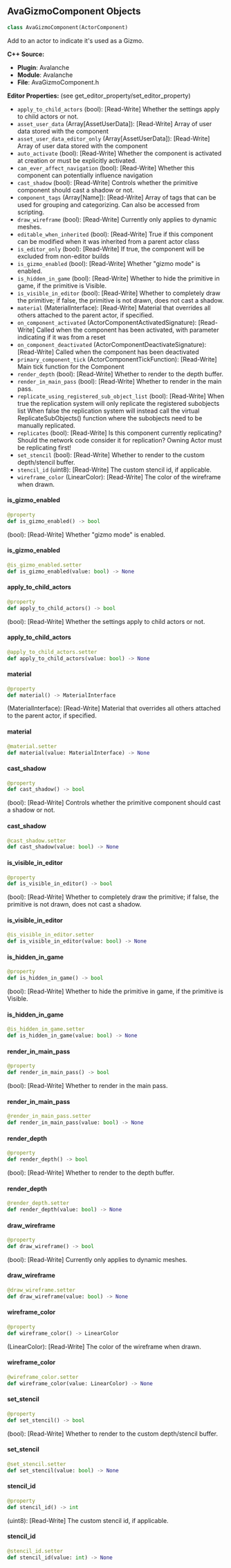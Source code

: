 ## AvaGizmoComponent Objects

```python
class AvaGizmoComponent(ActorComponent)
```

Add to an actor to indicate it's used as a Gizmo.

**C++ Source:**

- **Plugin**: Avalanche
- **Module**: Avalanche
- **File**: AvaGizmoComponent.h

**Editor Properties:** (see get_editor_property/set_editor_property)

- ``apply_to_child_actors`` (bool):  [Read-Write] Whether the settings apply to child actors or not.
- ``asset_user_data`` (Array[AssetUserData]):  [Read-Write] Array of user data stored with the component
- ``asset_user_data_editor_only`` (Array[AssetUserData]):  [Read-Write] Array of user data stored with the component
- ``auto_activate`` (bool):  [Read-Write] Whether the component is activated at creation or must be explicitly activated.
- ``can_ever_affect_navigation`` (bool):  [Read-Write] Whether this component can potentially influence navigation
- ``cast_shadow`` (bool):  [Read-Write] Controls whether the primitive component should cast a shadow or not.
- ``component_tags`` (Array[Name]):  [Read-Write] Array of tags that can be used for grouping and categorizing. Can also be accessed from scripting.
- ``draw_wireframe`` (bool):  [Read-Write] Currently only applies to dynamic meshes.
- ``editable_when_inherited`` (bool):  [Read-Write] True if this component can be modified when it was inherited from a parent actor class
- ``is_editor_only`` (bool):  [Read-Write] If true, the component will be excluded from non-editor builds
- ``is_gizmo_enabled`` (bool):  [Read-Write] Whether "gizmo mode" is enabled.
- ``is_hidden_in_game`` (bool):  [Read-Write] Whether to hide the primitive in game, if the primitive is Visible.
- ``is_visible_in_editor`` (bool):  [Read-Write] Whether to completely draw the primitive; if false, the primitive is not drawn, does not cast a shadow.
- ``material`` (MaterialInterface):  [Read-Write] Material that overrides all others attached to the parent actor, if specified.
- ``on_component_activated`` (ActorComponentActivatedSignature):  [Read-Write] Called when the component has been activated, with parameter indicating if it was from a reset
- ``on_component_deactivated`` (ActorComponentDeactivateSignature):  [Read-Write] Called when the component has been deactivated
- ``primary_component_tick`` (ActorComponentTickFunction):  [Read-Write] Main tick function for the Component
- ``render_depth`` (bool):  [Read-Write] Whether to render to the depth buffer.
- ``render_in_main_pass`` (bool):  [Read-Write] Whether to render in the main pass.
- ``replicate_using_registered_sub_object_list`` (bool):  [Read-Write] When true the replication system will only replicate the registered subobjects list
  When false the replication system will instead call the virtual ReplicateSubObjects() function where the subobjects need to be manually replicated.
- ``replicates`` (bool):  [Read-Write] Is this component currently replicating? Should the network code consider it for replication? Owning Actor must be replicating first!
- ``set_stencil`` (bool):  [Read-Write] Whether to render to the custom depth/stencil buffer.
- ``stencil_id`` (uint8):  [Read-Write] The custom stencil id, if applicable.
- ``wireframe_color`` (LinearColor):  [Read-Write] The color of the wireframe when drawn.

<a id="unreal.AvaGizmoComponent.is_gizmo_enabled"></a>

#### is_gizmo_enabled

```python
@property
def is_gizmo_enabled() -> bool
```

(bool):  [Read-Write] Whether "gizmo mode" is enabled.

<a id="unreal.AvaGizmoComponent.is_gizmo_enabled"></a>

#### is_gizmo_enabled

```python
@is_gizmo_enabled.setter
def is_gizmo_enabled(value: bool) -> None
```

<a id="unreal.AvaGizmoComponent.apply_to_child_actors"></a>

#### apply_to_child_actors

```python
@property
def apply_to_child_actors() -> bool
```

(bool):  [Read-Write] Whether the settings apply to child actors or not.

<a id="unreal.AvaGizmoComponent.apply_to_child_actors"></a>

#### apply_to_child_actors

```python
@apply_to_child_actors.setter
def apply_to_child_actors(value: bool) -> None
```

<a id="unreal.AvaGizmoComponent.material"></a>

#### material

```python
@property
def material() -> MaterialInterface
```

(MaterialInterface):  [Read-Write] Material that overrides all others attached to the parent actor, if specified.

<a id="unreal.AvaGizmoComponent.material"></a>

#### material

```python
@material.setter
def material(value: MaterialInterface) -> None
```

<a id="unreal.AvaGizmoComponent.cast_shadow"></a>

#### cast_shadow

```python
@property
def cast_shadow() -> bool
```

(bool):  [Read-Write] Controls whether the primitive component should cast a shadow or not.

<a id="unreal.AvaGizmoComponent.cast_shadow"></a>

#### cast_shadow

```python
@cast_shadow.setter
def cast_shadow(value: bool) -> None
```

<a id="unreal.AvaGizmoComponent.is_visible_in_editor"></a>

#### is_visible_in_editor

```python
@property
def is_visible_in_editor() -> bool
```

(bool):  [Read-Write] Whether to completely draw the primitive; if false, the primitive is not drawn, does not cast a shadow.

<a id="unreal.AvaGizmoComponent.is_visible_in_editor"></a>

#### is_visible_in_editor

```python
@is_visible_in_editor.setter
def is_visible_in_editor(value: bool) -> None
```

<a id="unreal.AvaGizmoComponent.is_hidden_in_game"></a>

#### is_hidden_in_game

```python
@property
def is_hidden_in_game() -> bool
```

(bool):  [Read-Write] Whether to hide the primitive in game, if the primitive is Visible.

<a id="unreal.AvaGizmoComponent.is_hidden_in_game"></a>

#### is_hidden_in_game

```python
@is_hidden_in_game.setter
def is_hidden_in_game(value: bool) -> None
```

<a id="unreal.AvaGizmoComponent.render_in_main_pass"></a>

#### render_in_main_pass

```python
@property
def render_in_main_pass() -> bool
```

(bool):  [Read-Write] Whether to render in the main pass.

<a id="unreal.AvaGizmoComponent.render_in_main_pass"></a>

#### render_in_main_pass

```python
@render_in_main_pass.setter
def render_in_main_pass(value: bool) -> None
```

<a id="unreal.AvaGizmoComponent.render_depth"></a>

#### render_depth

```python
@property
def render_depth() -> bool
```

(bool):  [Read-Write] Whether to render to the depth buffer.

<a id="unreal.AvaGizmoComponent.render_depth"></a>

#### render_depth

```python
@render_depth.setter
def render_depth(value: bool) -> None
```

<a id="unreal.AvaGizmoComponent.draw_wireframe"></a>

#### draw_wireframe

```python
@property
def draw_wireframe() -> bool
```

(bool):  [Read-Write] Currently only applies to dynamic meshes.

<a id="unreal.AvaGizmoComponent.draw_wireframe"></a>

#### draw_wireframe

```python
@draw_wireframe.setter
def draw_wireframe(value: bool) -> None
```

<a id="unreal.AvaGizmoComponent.wireframe_color"></a>

#### wireframe_color

```python
@property
def wireframe_color() -> LinearColor
```

(LinearColor):  [Read-Write] The color of the wireframe when drawn.

<a id="unreal.AvaGizmoComponent.wireframe_color"></a>

#### wireframe_color

```python
@wireframe_color.setter
def wireframe_color(value: LinearColor) -> None
```

<a id="unreal.AvaGizmoComponent.set_stencil"></a>

#### set_stencil

```python
@property
def set_stencil() -> bool
```

(bool):  [Read-Write] Whether to render to the custom depth/stencil buffer.

<a id="unreal.AvaGizmoComponent.set_stencil"></a>

#### set_stencil

```python
@set_stencil.setter
def set_stencil(value: bool) -> None
```

<a id="unreal.AvaGizmoComponent.stencil_id"></a>

#### stencil_id

```python
@property
def stencil_id() -> int
```

(uint8):  [Read-Write] The custom stencil id, if applicable.

<a id="unreal.AvaGizmoComponent.stencil_id"></a>

#### stencil_id

```python
@stencil_id.setter
def stencil_id(value: int) -> None
```

<a id="unreal.AvaNullActor"></a>
